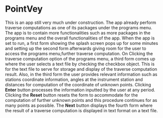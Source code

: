 # PointVey 

This is an app still very much under construction. The app already perform traverse computations as one of its packages under the programs menu.
The app is to contain more functionalities such as more packages in the programs menu and the overall functionalities of the app.
When the app is set to run, a first form showing the splash screen pops up for some minutes and setting up the second form afterwards giving room for the user to access the programs menu,further traverse computation. 
On Clicking the traverse computation option of the programs menu, a third form comes up where the user selects a text file by checking the checkbox object. This is for the text file to serve for storage and display of the traverse computation result. Also, in the third form the user provides relevant information such as stations coordinate information, angles at the instrument station and distances for computation of the coordinate of unknown points.
Clicking **Enter** button processes the information inputted by the user at any period. Clicking the **Reset** button resets the form to accommodate for the computation of further unknown points and this procedure continues for as many points as possible. The **Next** button displays the fourth form where the result of a traverse computation is displayed in text format on a text file.
